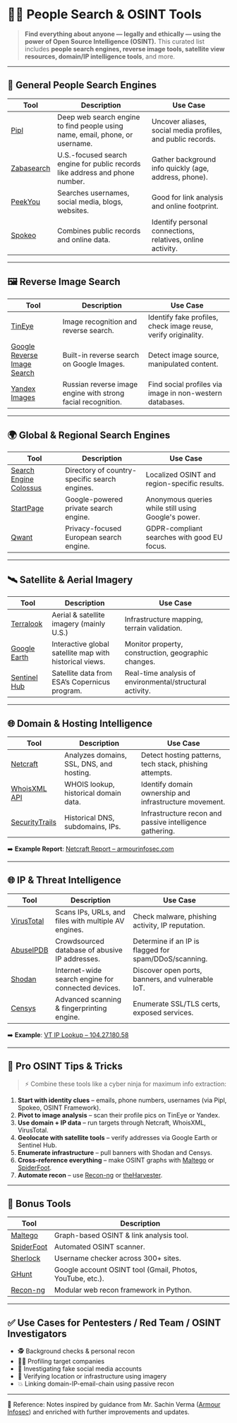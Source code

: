 
# 🕵️‍♂️ People Search & OSINT Tools

> **Find everything about anyone — legally and ethically — using the power of Open Source Intelligence (OSINT).**
> This curated list includes **people search engines, reverse image tools, satellite view resources, domain/IP intelligence tools**, and more.

--- 

## 🔎 General People Search Engines

| Tool                                     | Description                                                                  | Use Case                                                    |
| ---------------------------------------- | ---------------------------------------------------------------------------- | ----------------------------------------------------------- |
| [Pipl](https://pipl.com)                 | Deep web search engine to find people using name, email, phone, or username. | Uncover aliases, social media profiles, and public records. |
| [Zabasearch](https://www.zabasearch.com) | U.S.-focused search engine for public records like address and phone number. | Gather background info quickly (age, address, phone).       |
| [PeekYou](https://www.peekyou.com)       | Searches usernames, social media, blogs, websites.                           | Good for link analysis and online footprint.                |
| [Spokeo](https://www.spokeo.com)         | Combines public records and online data.                                     | Identify personal connections, relatives, online activity.  |

---

## 🖼️ Reverse Image Search

| Tool                                                     | Description                                                  | Use Case                                                       |
| -------------------------------------------------------- | ------------------------------------------------------------ | -------------------------------------------------------------- |
| [TinEye](https://tineye.com)                             | Image recognition and reverse search.                        | Identify fake profiles, check image reuse, verify originality. |
| [Google Reverse Image Search](https://images.google.com) | Built-in reverse search on Google Images.                    | Detect image source, manipulated content.                      |
| [Yandex Images](https://yandex.com/images/)              | Russian reverse image engine with strong facial recognition. | Find social profiles via image in non-western databases.       |

---

## 🌍 Global & Regional Search Engines

| Tool                                                           | Description                                   | Use Case                                            |
| -------------------------------------------------------------- | --------------------------------------------- | --------------------------------------------------- |
| [Search Engine Colossus](https://www.searchenginecolossus.com) | Directory of country-specific search engines. | Localized OSINT and region-specific results.        |
| [StartPage](https://www.startpage.com)                         | Google-powered private search engine.         | Anonymous queries while still using Google's power. |
| [Qwant](https://www.qwant.com)                                 | Privacy-focused European search engine.       | GDPR-compliant searches with good EU focus.         |

---

## 🛰️ Satellite & Aerial Imagery

| Tool                                             | Description                                             | Use Case                                                 |
| ------------------------------------------------ | ------------------------------------------------------- | -------------------------------------------------------- |
| [Terralook](https://apps.nationalmap.gov/viewer) | Aerial & satellite imagery (mainly U.S.)                | Infrastructure mapping, terrain validation.              |
| [Google Earth](https://earth.google.com)         | Interactive global satellite map with historical views. | Monitor property, construction, geographic changes.      |
| [Sentinel Hub](https://www.sentinel-hub.com)     | Satellite data from ESA’s Copernicus program.           | Real-time analysis of environmental/structural activity. |

---

## 🌐 Domain & Hosting Intelligence

| Tool                                         | Description                              | Use Case                                                 |
| -------------------------------------------- | ---------------------------------------- | -------------------------------------------------------- |
| [Netcraft](https://www.netcraft.com)         | Analyzes domains, SSL, DNS, and hosting. | Detect hosting patterns, tech stack, phishing attempts.  |
| [WhoisXML API](https://whoisxmlapi.com)      | WHOIS lookup, historical domain data.    | Identify domain ownership and infrastructure movement.   |
| [SecurityTrails](https://securitytrails.com) | Historical DNS, subdomains, IPs.         | Infrastructure recon and passive intelligence gathering. |

➡️ **Example Report**:
[Netcraft Report – armourinfosec.com](https://sitereport.netcraft.com/?url=armourinfosec.com)

---

## 🌐 IP & Threat Intelligence

| Tool                                                     | Description                                          | Use Case                                              |
| -------------------------------------------------------- | ---------------------------------------------------- | ----------------------------------------------------- |
| [VirusTotal](https://www.virustotal.com/gui/home/search) | Scans IPs, URLs, and files with multiple AV engines. | Check malware, phishing activity, IP reputation.      |
| [AbuseIPDB](https://www.abuseipdb.com)                   | Crowdsourced database of abusive IP addresses.       | Determine if an IP is flagged for spam/DDoS/scanning. |
| [Shodan](https://www.shodan.io)                          | Internet-wide search engine for connected devices.   | Discover open ports, banners, and vulnerable IoT.     |
| [Censys](https://censys.io)                              | Advanced scanning & fingerprinting engine.           | Enumerate SSL/TLS certs, exposed services.            |

➡️ **Example**:
[VT IP Lookup – 104.27.180.58](https://www.virustotal.com/gui/ip-address/104.27.180.58)

---

## 🧠 Pro OSINT Tips & Tricks

> ⚡ Combine these tools like a cyber ninja for maximum info extraction:

1. **Start with identity clues** – emails, phone numbers, usernames (via Pipl, Spokeo, OSINT Framework).
2. **Pivot to image analysis** – scan their profile pics on TinEye or Yandex.
3. **Use domain + IP data** – run targets through Netcraft, WhoisXML, VirusTotal.
4. **Geolocate with satellite tools** – verify addresses via Google Earth or Sentinel Hub.
5. **Enumerate infrastructure** – pull banners with Shodan and Censys.
6. **Cross-reference everything** – make OSINT graphs with [Maltego](https://www.maltego.com) or [SpiderFoot](https://www.spiderfoot.net).
7. **Automate recon** – use [Recon-ng](https://github.com/lanmaster53/recon-ng) or [theHarvester](https://github.com/laramies/theHarvester).

---

## 🧰 Bonus Tools

| Tool                                                     | Description                                               |
| -------------------------------------------------------- | --------------------------------------------------------- |
| [Maltego](https://www.maltego.com)                       | Graph-based OSINT & link analysis tool.                   |
| [SpiderFoot](https://www.spiderfoot.net)                 | Automated OSINT scanner.                                  |
| [Sherlock](https://github.com/sherlock-project/sherlock) | Username checker across 300+ sites.                       |
| [GHunt](https://github.com/mxrch/GHunt)                  | Google account OSINT tool (Gmail, Photos, YouTube, etc.). |
| [Recon-ng](https://github.com/lanmaster53/recon-ng)      | Modular web recon framework in Python.                    |

---

## ✅ Use Cases for Pentesters / Red Team / OSINT Investigators

* 🕵️ Background checks & personal recon
* 🧑‍💻 Profiling target companies
* 🔗 Investigating fake social media accounts
* 📍 Verifying location or infrastructure using imagery
* 💥 Linking domain-IP-email-chain using passive recon

---

📖 Reference: Notes inspired by guidance from Mr. Sachin Verma ([Armour Infosec](https://www.armourinfosec.com/)) and enriched with further improvements and updates.
